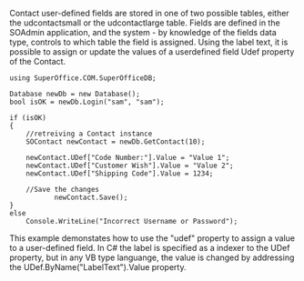 <properties date="2016-05-11"
SortOrder="47"
/>

Contact user-defined fields are stored in one of two possible tables, either the udcontactsmall or the udcontactlarge table. Fields are defined in the SOAdmin application, and the system - by knowledge of the fields data type, controls to which table the field is assigned. Using the label text, it is possible to assign or update the values of a userdefined field Udef property of the Contact.

```
using SuperOffice.COM.SuperOfficeDB;
 
Database newDb = new Database();
bool isOK = newDb.Login("sam", "sam");
 
if (isOK)
{
    //retreiving a Contact instance
    SOContact newContact = newDb.GetContact(10);
 
    newContact.UDef["Code Number:"].Value = "Value 1";
    newContact.UDef["Customer Wish"].Value = "Value 2";
    newContact.UDef["Shipping Code"].Value = 1234;
 
    //Save the changes
           newContact.Save();
}       
else
    Console.WriteLine("Incorrect Username or Password");
```

This example demonstates how to use the "udef" property to assign a value to a user-defined field.  In C\# the label is specified as a indexer to the UDef property, but in any VB type languange, the value is changed by addressing the UDef.ByName("LabelText").Value property.
